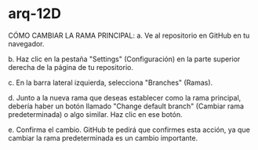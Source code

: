 # arq-12D

CÓMO CAMBIAR LA RAMA PRINCIPAL:
a. Ve al repositorio en GitHub en tu navegador.

b. Haz clic en la pestaña "Settings" (Configuración) en la parte superior derecha de la página de tu repositorio.

c. En la barra lateral izquierda, selecciona "Branches" (Ramas).

d. Junto a la nueva rama que deseas establecer como la rama principal, debería haber un botón llamado "Change default branch" (Cambiar rama predeterminada) o algo similar. Haz clic en ese botón.

e. Confirma el cambio. GitHub te pedirá que confirmes esta acción, ya que cambiar la rama predeterminada es un cambio importante.
